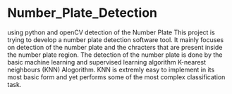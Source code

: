 # Number_Plate_Detection
using python and openCV detection of the Number Plate 
This project is trying to develop a number plate detection software tool. It mainly focuses on detection of the number plate and the chracters that are present inside the number plate region. The detection of the number plate is done by the basic machine learning and supervised learning algorithm K-nearest neighbours (KNN) Alogorithm. KNN is extremly easy to implement in its most basic form and yet performs some of the most complex classification task.
